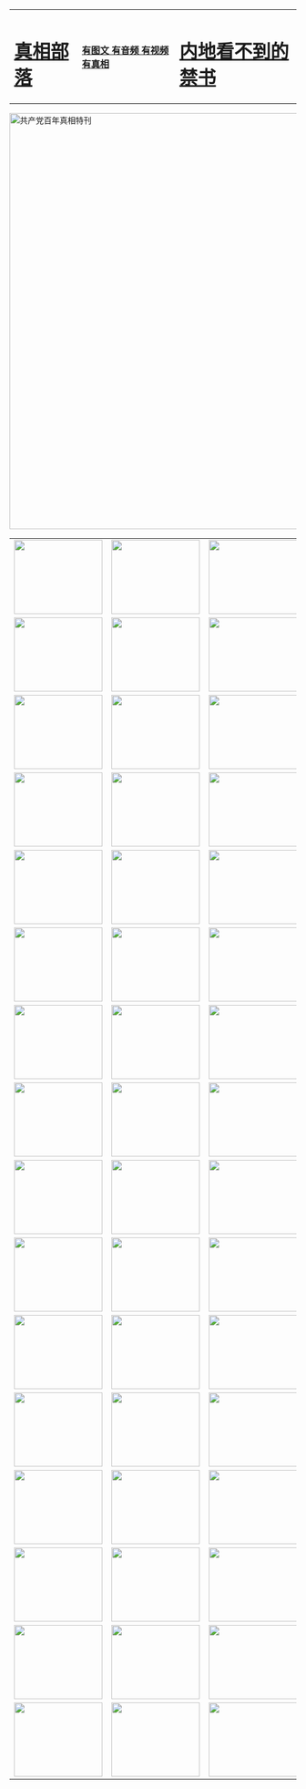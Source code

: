 <table>
<tr>

<td>
	<H1><a href="http://n21.gregblatz.com/zx/">真相部落</a></H1>
</td>
<td>
	<H4><a href="http://n21.gregblatz.com/zx/">有图文 有音频 有视频 有真相</a></H4>
</td>
<td>
	<H1><a href="http://n21.gregblatz.com/book/"> 内地看不到的禁书</a></H1>
</td>
</tr>
</table>

 <div ><a href="http://n21.gregblatz.com/zx/bngcd/"><img src="http://n21.gregblatz.com/zx/bngcd/gcdbnzx.jpg" width="730"  border="0" alt="共产党百年真相特刊"></a></div>

<table>
<tr>
	<td><a href="http://f96.rayfu.net/xtr/107/"><img  src ="http://f96.rayfu.net/pic/2017/02/107.jpg" width="155px" height="130px"></a></td>
	<td><a href="http://f96.rayfu.net/xtr/829/"><img src ="http://f96.rayfu.net/pic/2017/02/829.jpg" width="155px" height="130px"></a></td>
	<td><a href="http://f96.rayfu.net/xtr/69/"><img  src ="http://f96.rayfu.net/pic/2017/02/69.jpg" width="155px" height="130px"></a></td>
	<td><a href="http://f96.rayfu.net/xtr/99/"><img  src ="http://f96.rayfu.net/pic/2017/02/99.jpg" width="155px" height="130px"></a></td>
</tr>
<tr>
	<td><a href="http://f96.rayfu.net/xtr/40/"><img  src ="http://f96.rayfu.net/pic/2017/02/40.jpg" width="155px" height="130px"></a></td>
	<td><a href="http://f96.rayfu.net/xtr/20/"><img  src ="http://f96.rayfu.net/pic/2017/02/20.jpg" width="155px" height="130px"></a></td>
	<td><a href="http://f96.rayfu.net/xtr/81/"><img  src ="http://f96.rayfu.net/pic/2017/02/81.jpg" width="155px" height="130px"></a></td>
	<td><a href="http://f96.rayfu.net/xtr/2/"><img  src ="http://f96.rayfu.net/pic/2017/02/2.jpg" width="155px" height="130px"></a></td>
</tr>
<tr>
	<td><a href="http://f96.rayfu.net/xtr/86/"><img  src ="http://f96.rayfu.net/pic/2017/02/86.jpg" width="155px" height="130px"></a></td>
	<td><a href="http://f96.rayfu.net/xtr/109/"><img  src ="http://f96.rayfu.net/pic/2017/02/109.jpg" width="155px" height="130px"></a></td>
	<td><a href="http://f96.rayfu.net/xtr/1378/"><img  src ="http://f96.rayfu.net/pic/2017/02/1378.jpg" width="155px" height="130px"></a></td>
	<td><a href="http://f96.rayfu.net/xtr/57/"><img  src ="http://f96.rayfu.net/pic/2017/02/57.jpg" width="155px" height="130px"></a></td>
</tr>
<tr>
	<td><a href="http://f96.rayfu.net/xtr/1219/"><img  src ="http://f96.rayfu.net/pic/2017/02/1219.jpg" width="155px" height="130px"></a></td>
	<td><a href="http://f96.rayfu.net/xtr/1220/"><img  src ="http://f96.rayfu.net/pic/2017/02/1220.jpg" width="155px" height="130px"></a></td>
	<td><a href="http://f96.rayfu.net/xtr/1221/"><img  src ="http://f96.rayfu.net/pic/2017/02/1221.jpg" width="155px" height="130px"></a></td>
	<td><a href="http://f96.rayfu.net/xtr/51/"><img  src ="http://f96.rayfu.net/pic/2017/02/51.jpg" width="155px" height="130px"></a></td>
</tr>
<tr>
	<td><a href="http://f96.rayfu.net/xtr/1055/"><img  src ="http://f96.rayfu.net/pic/2017/02/1055.jpg" width="155px" height="130px"></a></td>
	<td><a href="http://f96.rayfu.net/xtr/611/"><img  src ="http://f96.rayfu.net/pic/2017/02/611.jpg" width="155px" height="130px"></a></td>
	<td><a href="http://f96.rayfu.net/xtr/1121/"><img  src ="http://f96.rayfu.net/pic/2017/02/1121.jpg" width="155px" height="130px"></a></td>
	<td><a href="http://f96.rayfu.net/xtr/610/"><img  src ="http://f96.rayfu.net/pic/2017/02/610.jpg" width="155px" height="130px"></a></td>
</tr>
<tr>
	<td><a href="http://f96.rayfu.net/xtr/1128/"><img  src ="http://f96.rayfu.net/pic/2017/02/1128.jpg" width="155px" height="130px"></a></td>
	<td><a href="http://f96.rayfu.net/xtr/1395/"><img  src ="http://f96.rayfu.net/pic/2017/02/1406.jpg" width="155px" height="130px"></a></td>
	<td><a href="http://f96.rayfu.net/xtr/1407/"><img  src ="http://f96.rayfu.net/pic/2017/02/1407.jpg" width="155px" height="130px"></a></td>
	<td><a href="http://f96.rayfu.net/xtr/934/"><img  src ="http://f96.rayfu.net/pic/2017/02/934.jpg" width="155px" height="130px"></a></td>
</tr>
<tr>
	<td><a href="http://f96.rayfu.net/xtr/641/"><img  src ="http://f96.rayfu.net/pic/2017/02/641.jpg" width="155px" height="130px"></a></td>
	<td><a href="http://f96.rayfu.net/xtr/949/"><img  src ="http://f96.rayfu.net/pic/2017/02/949.jpg" width="155px" height="130px"></a></td>
	<td><a href="http://f96.rayfu.net/xtr/112/"><img  src ="http://f96.rayfu.net/pic/2017/02/112.jpg" width="155px" height="130px"></a></td>
	<td><a href="http://f96.rayfu.net/xtr/812/"><img  src ="http://f96.rayfu.net/pic/2017/02/812.jpg" width="155px" height="130px"></a></td>
</tr>
<tr>
	<td><a href="http://f96.rayfu.net/xtr/103/"><img  src ="http://f96.rayfu.net/pic/2017/02/103.jpg" width="155px" height="130px"></a></td>
	<td><a href="http://f96.rayfu.net/xtr/3/"><img  src ="http://f96.rayfu.net/pic/2017/02/3.jpg" width="155px" height="130px"></a></td>
	<td><A href="http://f96.rayfu.net/mp4/zx/2015/11/Lkmtt.mp4" target="_blank" title="莲开满天庭"><img  src="http://f96.rayfu.net/pic/2015/11/Lkmtt3480_jssor.jpg"  width="155px" height="130px"></A></td>
	<td><A href="http://f96.rayfu.net/mp4/zx/2015/11/2013513.mp4" target="_blank" title="飞旋的法轮"><img  src="http://f96.rayfu.net/pic/2015/11/falun480_jssor.jpg"  width="155px" height="130px"></A></td>
</tr>
<tr>
	<td><A href="http://f96.rayfu.net/mp4/zx/2015/11/NYParade.mp4" target="_blank" title="2004年4月10日法轮功纽约大游行"><img  src="http://f96.rayfu.net/pic/2015/11/nyparade480_jssor.jpg"  width="155px" height="130px"></A></td>
	<td><A href="http://f96.rayfu.net/mp4/news617/2015/05/WEB_s28093.mp4" target="_blank" title="2015年世界法轮大法日特别报导"><img  src="http://f96.rayfu.net/pic/2015/11/p6752711a666997037_jssor.jpg"  width="155px" height="130px"></A></td>
	<td><A href="http://f96.rayfu.net/mp4/news829/2015/11/30211_326650.mp4" target="_blank" title="沧州绑架案连审四天 民众抹泪称审好人"><img  src="http://f96.rayfu.net/pic/2015/11/changzhou2480_jssor.jpg"  width="155px" height="130px"></A></td>
	<td><A href="http://f96.rayfu.net/mp4/mhph/2015/10/changzhou.mp4" target="_blank" title="沧州真相--狮城血泪"><img  src="http://f96.rayfu.net/pic/2015/11/changzhou480_jssor.jpg"  width="155px" height="130px"></A></td>
</tr>
<tr>
	<td><A href="http://f96.rayfu.net/mp4/mhjd/mhjd_55.mp4" target="_blank" title="正义律师与无罪辩护"><img  src="http://f96.rayfu.net/pic/2015/11/wzbh480_jssor.jpg"  width="155px" height="130px"></A></td>
	<td><A href="http://f96.rayfu.net/mp4/zx/2015/11/layerkcs.mp4" target="_blank" title="中国的良心--高智晟律师"><img  src="http://f96.rayfu.net/pic/2015/11/layerkcs2480_jssor.jpg"  width="155px" height="130px"></A></td>
	<td><A href="http://f96.rayfu.net/mp4/mhph/2015/10/szxl.mp4" target="_blank" title="神州血泪--北京、大庆、广东、哈尔滨"><img  src="http://f96.rayfu.net/pic/2015/11/szxl480_jssor.jpg"  width="155px" height="130px"></A></td>
	<td><A href="http://f96.rayfu.net/mp4/zx/2015/11/TangShanFFXS.mp4" target="_blank" title="真相纪录片：凤凰新生"><img  src="http://f96.rayfu.net/pic/2015/11/fhxs2480_jssor.jpg"  width="155px" height="130px"></A></td>
</tr>
<tr>
	<td><A href="http://f96.rayfu.net/mp4/zx/2015/11/jidong.mp4" target="_blank" title="冀东监狱的罪恶"><img  src="http://f96.rayfu.net/pic/2015/11/jidong480_jssor.jpg"  width="155px" height="130px"></A></td>
	<td><A href="http://f96.rayfu.net/mp4/mhph/2015/10/tangshan.mp4" target="_blank" title="凤凰血泪"><img  src="http://f96.rayfu.net/pic/2015/11/tangshan480_jssor.jpg"  width="155px" height="130px"></A>
					</div></td>
	<td>	<A href="http://f96.rayfu.net/mp4/mhph/2015/10/zfxtzxl.mp4" target="_blank" title="政法系统罪行录--唐山篇"><img  src="http://f96.rayfu.net/pic/2015/11/zfxtzxl480_jssor.jpg"  width="155px" height="130px"></A></td>
	<td><A href="http://f96.rayfu.net/mp4/mhph/2015/10/QDBG.mp4" target="_blank" title="青岛悲歌"><img  src="http://f96.rayfu.net/pic/2015/10/qdbg2480_jssor.jpg"  width="155px" height="130px"></A></td>
</tr>
<tr>
	<td><A href="http://f96.rayfu.net/mp4/mhph/2015/10/huludao.mp4" target="_blank" title="葫芦岛永恒的见证"><img  src="http://f96.rayfu.net/pic/2015/10/huludao480_jssor.jpg"  width="155px" height="130px"></A></td>
	<td><A href="http://f96.rayfu.net/mp4/mhph/2015/10/qbzx.mp4" target="_blank" title="湖畔泉边听真相-济南泉城的传奇"><img  src="http://f96.rayfu.net/pic/2015/10/hupan480_jssor.jpg"  width="155px" height="130px"></A></td>
	<td><A href="http://f96.rayfu.net/mp4/mhph/2015/10/baoding_dvd_v2.mp4" target="_blank" title="燕赵悲歌"><img  src="http://f96.rayfu.net/pic/2015/10/yzbg480_jssor.jpg"  width="155px" height="130px"></A></td>
	<td><A href="http://f96.rayfu.net/mp4/zx/2015/11/meihuashi_complete_ED2.0.mp4" target="_blank" title="梅花诗完整版"><img  src="http://f96.rayfu.net/pic/2015/11/mhs480_jssor.jpg"  width="155px" height="130px"></A></td>
</tr>
<tr>
	<td><A href="http://f96.rayfu.net/mp4/zx/2015/11/fengbei512k.mp4" target="_blank" title="丰碑"><img  src="http://f96.rayfu.net/pic/2015/11/fongbei480_jssor.jpg"  width="155px" height="130px"></A></td>
	<td><A href="http://f96.rayfu.net/mp4/zx/2015/11/fytdxComplete.mp4" target="_blank" title="风雨天地行全集"><img  src="http://f96.rayfu.net/pic/2015/11/fytdxWhite480_jssor.jpg"  width="155px" height="130px"></A></td>
	<td><A href="http://f96.rayfu.net/mp4/zx/2015/11/JianZheng.mp4" target="_blank" title="见证"><img  src="http://f96.rayfu.net/pic/2015/11/witness480_jssor.jpg"  width="155px" height="130px"></A></td>
	<td><A href="http://f96.rayfu.net/mp4/mhph/2015/10/hcym.mp4" target="_blank" title="红朝阴谋"><img  src="http://f96.rayfu.net/pic/2015/10/hcym480_jssor.jpg"  width="155px" height="130px"></A></td>
</tr>
<tr>
	<td><A href="http://f96.rayfu.net/mp4/zx/2015/11/zfzxPalV3.mp4" target="_blank" title="是自焚还是骗局"><img  src="http://f96.rayfu.net/pic/2015/11/zfzx4805_jssor.jpg"  width="155px" height="130px"></A></td>
	<td><A href="http://f96.rayfu.net/mp4/zx/2015/11/lsdspMsyTd.mp4" target="_blank" title="历史的审判"><img  src="http://f96.rayfu.net/pic/2015/11/lsdsp480_jssor.jpg"  width="155px" height="130px"></A></td>
	<td><A href="http://f96.rayfu.net/mp4/news886/2015/11/concat886.mp4" target="_blank" title="一周全球控告江泽民"><img  src="http://f96.rayfu.net/pic/2015/11/news886480_jssor.jpg"  width="155px" height="130px"></A></td>
	<td><A href="http://f96.rayfu.net/mp4/news1378/2014/08/CQSD_s0_e4_v2_i0-CQSD_4-video.mp4" target="_blank" title="欧洲的抉择"><img  src="http://f96.rayfu.net/pic/2015/11/p5143421a564166643-ss_jssor.jpg"  width="155px" height="130px"></A></td>
</tr>
<tr>
	<td><A href="http://f96.rayfu.net/mp4/zx/2015/11/hk20150720parade.mp4" target="_blank" title="港法轮功反迫害大游行 大陆游客震撼"><img  src="http://f96.rayfu.net/pic/2015/11/281098-ss_jssor.jpg"  width="155px" height="130px"></A></td>
	<td><A href="http://f96.rayfu.net/mp4/zx/2015/11/20150720hkParade512k.mp4" target="_blank" title="香港法轮功720游行声援诉江潮"><img  src="http://f96.rayfu.net/pic/2015/11/2015720parade480_jssor.jpg"  width="155px" height="130px"></A></td>
	<td><A href="http://f96.rayfu.net/mp4/zx/2015/11/hktdc512.mp4" target="_blank" title="香港退党潮"><img  src="http://f96.rayfu.net/pic/2015/11/hktdc480_jssor.jpg"  width="155px" height="130px"></A></td>
	<td><A href="http://f96.rayfu.net/mp4/news413/2015/11/concat413.mp4" target="_blank" title="本月退党精选"><img  src="http://f96.rayfu.net/pic/2015/11/tuidang480_jssor.jpg"  width="155px" height="130px"></A></td>
</tr>
<tr>
	<td><A href="http://f96.rayfu.net/mp4/news823/2015/11/TSZG_British_1_QA_A_TSZG-61-1_XinHaoNianZuoZh_P617180.mp4" target="_blank" title="辛灏年：纪念《九评共产党》发表十周年演讲"><img  src="http://f96.rayfu.net/pic/2015/11/xhn9p10480_jssor.jpg"  width="155px" height="130px"></A></td>
	<td><A href="http://f96.rayfu.net/mp4/news57/2015/11/JPGCD8.mp4" target="_blank" title="【九评之八】评中国共产党的邪教本质"><img  src="http://f96.rayfu.net/pic/2015/11/9pkcd8p480_jssor.jpg"  width="155px" height="130px"></A></td>
	<td><A href="http://f96.rayfu.net/mp4/other/kao.Chih.Sheng_story.mp4"  target="_blank" title="超越恐惧:高智晟的故事"				style="font-size:20px;"><img src="http://f96.rayfu.net/pic/2016/12/GZS201408070902.jpg"  width="155px" height="130px">
						</A></td>
	<td><A href="http://f96.rayfu.net/mp4/zx/2016/11/oh10yearsInv.mp4"  target="_blank" title="纪录片《活摘 十年调查》完整版" style="font-size:20px;"><img src="http://f96.rayfu.net/pic/2016/11/10yearsOHinv.jpg"  width="155px" height="130px">
						</A></td>
</tr>
</table>


